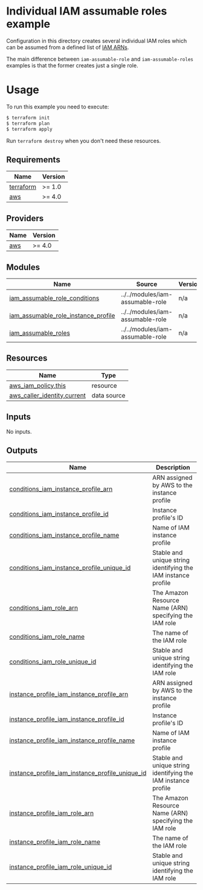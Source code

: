 # Individual IAM assumable roles example

Configuration in this directory creates several individual IAM roles which can be assumed from a defined list of [IAM ARNs](https://docs.aws.amazon.com/IAM/latest/UserGuide/reference_identifiers.html#identifiers-arns).

The main difference between `iam-assumable-role` and `iam-assumable-roles` examples is that the former creates just a single role.

# Usage

To run this example you need to execute:

```bash
$ terraform init
$ terraform plan
$ terraform apply
```

Run `terraform destroy` when you don't need these resources.

<!-- BEGINNING OF PRE-COMMIT-TERRAFORM DOCS HOOK -->
## Requirements

| Name | Version |
|------|---------|
| <a name="requirement_terraform"></a> [terraform](#requirement\_terraform) | >= 1.0 |
| <a name="requirement_aws"></a> [aws](#requirement\_aws) | >= 4.0 |

## Providers

| Name | Version |
|------|---------|
| <a name="provider_aws"></a> [aws](#provider\_aws) | >= 4.0 |

## Modules

| Name | Source | Version |
|------|--------|---------|
| <a name="module_iam_assumable_role_conditions"></a> [iam\_assumable\_role\_conditions](#module\_iam\_assumable\_role\_conditions) | ../../modules/iam-assumable-role | n/a |
| <a name="module_iam_assumable_role_instance_profile"></a> [iam\_assumable\_role\_instance\_profile](#module\_iam\_assumable\_role\_instance\_profile) | ../../modules/iam-assumable-role | n/a |
| <a name="module_iam_assumable_roles"></a> [iam\_assumable\_roles](#module\_iam\_assumable\_roles) | ../../modules/iam-assumable-role | n/a |

## Resources

| Name | Type |
|------|------|
| [aws_iam_policy.this](https://registry.terraform.io/providers/hashicorp/aws/latest/docs/resources/iam_policy) | resource |
| [aws_caller_identity.current](https://registry.terraform.io/providers/hashicorp/aws/latest/docs/data-sources/caller_identity) | data source |

## Inputs

No inputs.

## Outputs

| Name | Description |
|------|-------------|
| <a name="output_conditions_iam_instance_profile_arn"></a> [conditions\_iam\_instance\_profile\_arn](#output\_conditions\_iam\_instance\_profile\_arn) | ARN assigned by AWS to the instance profile |
| <a name="output_conditions_iam_instance_profile_id"></a> [conditions\_iam\_instance\_profile\_id](#output\_conditions\_iam\_instance\_profile\_id) | Instance profile's ID |
| <a name="output_conditions_iam_instance_profile_name"></a> [conditions\_iam\_instance\_profile\_name](#output\_conditions\_iam\_instance\_profile\_name) | Name of IAM instance profile |
| <a name="output_conditions_iam_instance_profile_unique_id"></a> [conditions\_iam\_instance\_profile\_unique\_id](#output\_conditions\_iam\_instance\_profile\_unique\_id) | Stable and unique string identifying the IAM instance profile |
| <a name="output_conditions_iam_role_arn"></a> [conditions\_iam\_role\_arn](#output\_conditions\_iam\_role\_arn) | The Amazon Resource Name (ARN) specifying the IAM role |
| <a name="output_conditions_iam_role_name"></a> [conditions\_iam\_role\_name](#output\_conditions\_iam\_role\_name) | The name of the IAM role |
| <a name="output_conditions_iam_role_unique_id"></a> [conditions\_iam\_role\_unique\_id](#output\_conditions\_iam\_role\_unique\_id) | Stable and unique string identifying the IAM role |
| <a name="output_instance_profile_iam_instance_profile_arn"></a> [instance\_profile\_iam\_instance\_profile\_arn](#output\_instance\_profile\_iam\_instance\_profile\_arn) | ARN assigned by AWS to the instance profile |
| <a name="output_instance_profile_iam_instance_profile_id"></a> [instance\_profile\_iam\_instance\_profile\_id](#output\_instance\_profile\_iam\_instance\_profile\_id) | Instance profile's ID |
| <a name="output_instance_profile_iam_instance_profile_name"></a> [instance\_profile\_iam\_instance\_profile\_name](#output\_instance\_profile\_iam\_instance\_profile\_name) | Name of IAM instance profile |
| <a name="output_instance_profile_iam_instance_profile_unique_id"></a> [instance\_profile\_iam\_instance\_profile\_unique\_id](#output\_instance\_profile\_iam\_instance\_profile\_unique\_id) | Stable and unique string identifying the IAM instance profile |
| <a name="output_instance_profile_iam_role_arn"></a> [instance\_profile\_iam\_role\_arn](#output\_instance\_profile\_iam\_role\_arn) | The Amazon Resource Name (ARN) specifying the IAM role |
| <a name="output_instance_profile_iam_role_name"></a> [instance\_profile\_iam\_role\_name](#output\_instance\_profile\_iam\_role\_name) | The name of the IAM role |
| <a name="output_instance_profile_iam_role_unique_id"></a> [instance\_profile\_iam\_role\_unique\_id](#output\_instance\_profile\_iam\_role\_unique\_id) | Stable and unique string identifying the IAM role |
<!-- END OF PRE-COMMIT-TERRAFORM DOCS HOOK -->
